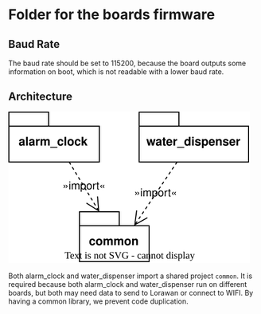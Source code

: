 # Folder for the boards firmware

## Baud Rate

The baud rate should be set to 115200, because the board outputs some information on boot, which is not readable with a lower baud rate.

## Architecture

![](diagram/package_diagram.svg)

Both alarm_clock and water_dispenser import a shared project `common`. It is required because both alarm_clock and water_dispenser run on different boards, but both may need data to send to Lorawan or connect to WIFI. By having a common library, we prevent code duplication.
